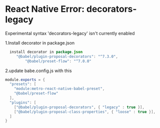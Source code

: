 # React Native Error: decorators-legacy

Experimental syntax 'decorators-legacy' isn't currently enabled

1.Install decorator in package.json

```java
  install decorator in package.json
	 "@babel/plugin-proposal-decorators": "^7.3.0",
    	 "@babel/preset-flow": "^7.0.0"
```

2.update babe.config.js with this

```java
module.exports = {
  "presets": [
    "module:metro-react-native-babel-preset",
    "@babel/preset-flow"
  ],
  "plugins": [
    ["@babel/plugin-proposal-decorators", { "legacy" : true }],
    ["@babel/plugin-proposal-class-properties", { "loose" : true }],
  ]
}
```
